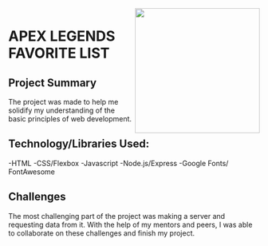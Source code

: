<img src="https://logos-world.net/wp-content/uploads/2020/11/Apex-Legends-Emblem.png" width="250" align="right">

# APEX LEGENDS FAVORITE LIST

## Project Summary

The project was made to help me solidify my understanding of the basic principles of web development.

## Technology/Libraries Used:

-HTML
-CSS/Flexbox
-Javascript
-Node.js/Express
-Google Fonts/ FontAwesome

## Challenges

The most challenging part of the project was making a server and requesting data from it. With the help of my mentors and peers, I was able to collaborate on these challenges and finish my project.
